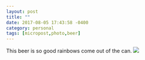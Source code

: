 ```yaml
---
layout: post
title: ""
date: 2017-08-05 17:43:58 -0400
category: personal
tags: [micropost,photo,beer]
---
```


This beer is so good rainbows come out of the can. ![](https://thecave-com.s3.amazonaws.com/Photo-2017-08-05-17-39-Mc0U61z5EkfempRO5yXH.jpg)

